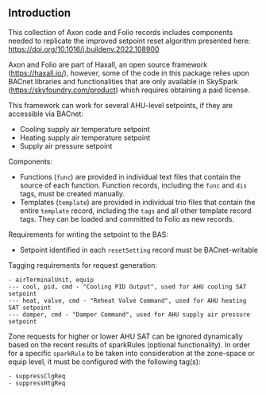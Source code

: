 ## Introduction

This collection of Axon code and Folio records includes components needed to 
replicate the improved setpoint reset algorithm presented here:
https://doi.org/10.1016/j.buildenv.2022.108900

Axon and Folio are part of Haxall, an open source framework (https://haxall.io/),
however, some of the code in this package relies upon BACnet libraries and
functionalities that are only available in SkySpark (https://skyfoundry.com/product)
which requires obtaining a paid license.

This framework can work for several AHU-level setpoints, if they are accessible
via BACnet:
- Cooling supply air temperature setpoint
- Heating supply air temperature setpoint
- Supply air pressure setpoint

Components:
- Functions (`func`) are provided in individual text files that contain the source of
  each function. Function records, including the `func` and `dis` tags, must be
  created manually.
- Templates (`template`) are provided in individual trio files that contain the entire
  `template` record, including the `tags` and all other template record tags. They
  can be loaded and committed to Folio as new records.

Requirements for writing the setpoint to the BAS:
- Setpoint identified in each `resetSetting` record must be BACnet-writable

Tagging requirements for request generation:
```
- airTerminalUnit, equip
--- cool, pid, cmd - "Cooling PID Output", used for AHU cooling SAT setpoint
--- heat, valve, cmd - "Reheat Valve Command", used for AHU heating SAT setpoint
--- damper, cmd - "Damper Command", used for AHU supply air pressure setpoint
```

Zone requests for higher or lower AHU SAT can be ignored dynamically based on
the recent results of sparkRules (optional functionality).
In order for a specific `sparkRule` to be taken into consideration at the
zone-space or equip level, it must be configured with the following tag(s):
```
- suppressClgReq
- suppressHtgReq
```

